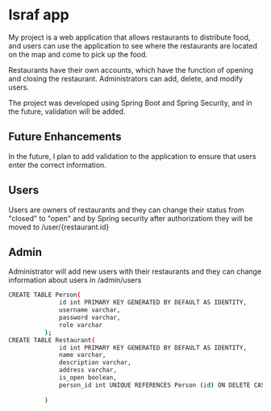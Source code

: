 # Israf app

My project is a web application that allows restaurants to distribute food, and users can use the application to see where the restaurants are located on the map and come to pick up the food.

Restaurants have their own accounts, which have the function of opening and closing the restaurant. Administrators can add, delete, and modify users.

The project was developed using Spring Boot and Spring Security, and in the future, validation will be added.

## Future Enhancements
In the future, I plan to add validation to the application to ensure that users enter the correct information. 

## Users 
Users are owners of restaurants and they can change their status from "closed" to "open" and by Spring security after authorizatiom they will be moved to /user/{restaurant.id} 

## Admin
Administrator will add new users with their restaurants and they can change information about users in /admin/users
```sh
CREATE TABLE Person(
              id int PRIMARY KEY GENERATED BY DEFAULT AS IDENTITY,
              username varchar,
              password varchar,
              role varchar
          );
CREATE TABLE Restaurant(
              id int PRIMARY KEY GENERATED BY DEFAULT AS IDENTITY,
              name varchar,
              description varchar,
              address varchar,
              is_open boolean,
              person_id int UNIQUE REFERENCES Person (id) ON DELETE CASCADE
          
          )
```
